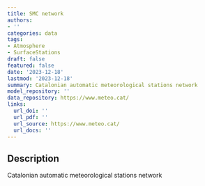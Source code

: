 ```yaml
---
title: SMC network
authors:
- ''
categories: data
tags:
- Atmosphere
- SurfaceStations
draft: false
featured: false
date: '2023-12-18'
lastmod: '2023-12-18'
summary: Catalonian automatic meteorological stations network
model_repository: ''
data_repository: https://www.meteo.cat/
links:
  url_doi: ''
  url_pdf: ''
  url_source: https://www.meteo.cat/
  url_docs: ''
---
```


## Description

Catalonian automatic meteorological stations network

